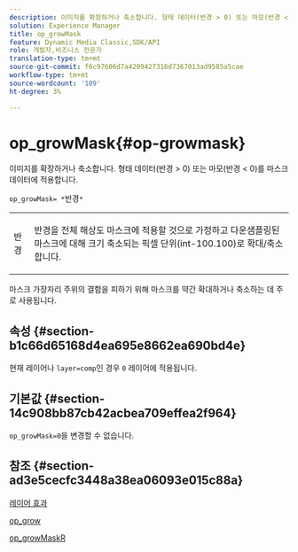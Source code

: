 ```yaml
---
description: 이미지를 확장하거나 축소합니다. 형태 데이터(반경 > 0) 또는 마모(반경 < 0)를 마스크 데이터에 적용합니다.
solution: Experience Manager
title: op_growMask
feature: Dynamic Media Classic,SDK/API
role: 개발자,비즈니스 전문가
translation-type: tm+mt
source-git-commit: f6c97606d7a4209427316d7367013ad9585a5cae
workflow-type: tm+mt
source-wordcount: '109'
ht-degree: 3%

---
```



# op_growMask{#op-growmask}

이미지를 확장하거나 축소합니다. 형태 데이터(반경 > 0) 또는 마모(반경 &lt; 0)를 마스크 데이터에 적용합니다.

`op_growMask= *`반경`*`

<table id="simpletable_3BAA4523D29E447FA7A4C9009B3E8344"> 
 <tr class="strow"> 
  <td class="stentry"> <p><span class="varname"> 반경</span> </p> </td> 
  <td class="stentry"> <p>반경을 전체 해상도 마스크에 적용할 것으로 가정하고 다운샘플링된 마스크에 대해 크기 축소되는 픽셀 단위(int-100.100)로 확대/축소합니다. </p></td> 
 </tr> 
</table>

마스크 가장자리 주위의 결함을 피하기 위해 마스크를 약간 확대하거나 축소하는 데 주로 사용됩니다.

## 속성 {#section-b1c66d65168d4ea695e8662ea690bd4e}

현재 레이어나 `layer=comp`인 경우 `0` 레이어에 적용됩니다.

## 기본값 {#section-14c908bb87cb42acbea709effea2f964}

`op_growMask=0`을 변경할 수 없습니다.

## 참조 {#section-ad3e5cecfc3448a38ea06093e015c88a}

[레이어 효과](../../../../../is-api/http-ref/image-serving-api-ref/c-http-protocol-reference/c-syntax-and-features/r-layer-effects.md#reference-82a6b5311b3d4471ad2799adb3b2201c)

[op_grow](../../../../../is-api/http-ref/image-serving-api-ref/c-http-protocol-reference/c-command-reference/r-op-grow.md#reference-f95f3291c78c42b9a34b1b7e177e739a)

[op_growMaskR](../../../../../is-api/http-ref/image-serving-api-ref/c-http-protocol-reference/c-command-reference/r-op-growmaskr.md#reference-8092864159ae43c490821b9590d7709a)
